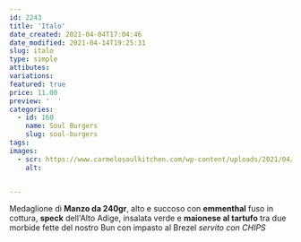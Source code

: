 ```yaml
---
id: 2243
title: 'Italo'
date_created: 2021-04-04T17:04:46
date_modified: 2021-04-14T19:25:31
slug: italo
type: simple
attibutes: 
variations:
featured: true
price: 11.00
preview: '  '
categories: 
  - id: 160
    name: Soul Burgers
    slug: soul-burgers
tags: 
images: 
  - scr: https://www.carmelosoulkitchen.com/wp-content/uploads/2021/04/Italo-MKT-21.png
    alt: 


---
```


<p>Medaglione di <strong>Manzo da 240gr</strong>, alto e succoso con <strong>emmenthal</strong> fuso in cottura, <strong>speck</strong> dell'Alto Adige, insalata verde e <strong>maionese al tartufo</strong> tra due morbide fette del nostro Bun con impasto al Brezel <em>servito con CHIPS</em></p>

